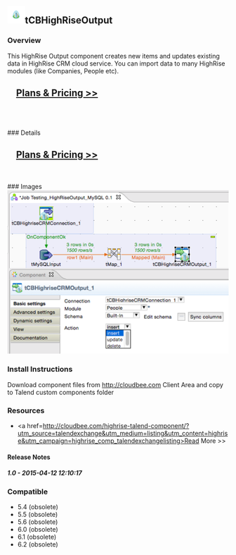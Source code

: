 ## <img src='./logo.jpg' width='40' height='40'>tCBHighRiseOutput

### Overview
This HighRise Output component creates new items and updates existing data in HighRise CRM cloud service.
You can import data to many HighRise modules (like Companies, People etc).
</br>
<h2>&nbsp;&nbsp;&nbsp;&nbsp;<a href="http://cloudbee.com/highrise-talend-component/?utm_source=talendexchange&utm_medium=listing&utm_content=highrise&utm_campaign=highrise_comp_talendexchangelisting"><strong>Plans & Pricing >></strong></a></h2>
</br>
</br>
</br>
### Details
</br>
<h2>&nbsp;&nbsp;&nbsp;&nbsp;<a href="http://cloudbee.com/highrise-talend-component/?utm_source=talendexchange&utm_medium=listing&utm_content=highrise&utm_campaign=highrise_comp_talendexchangelisting"><strong>Plans & Pricing >></strong></a></h2>
</br>
</br>
### Images
<a href='./screenshots/v_1.0__1.jpg'><img src='./screenshots/v_1.0__1.jpg' ></a>


### Install Instructions
Download component files from http://cloudbee.com Client Area and copy to Talend custom components folder
### Resources
 * <a href=http://cloudbee.com/highrise-talend-component/?utm_source=talendexchange&utm_medium=listing&utm_content=highrise&utm_campaign=highrise_comp_talendexchangelisting>Read More >></a>

#### Release Notes

##### 1.0 - 2015-04-12 12:10:17

### Compatible
 -  5.4 (obsolete)
 -   5.5 (obsolete)
 -   5.6 (obsolete)
 -   6.0 (obsolete)
 -   6.1 (obsolete)
 -   6.2 (obsolete)